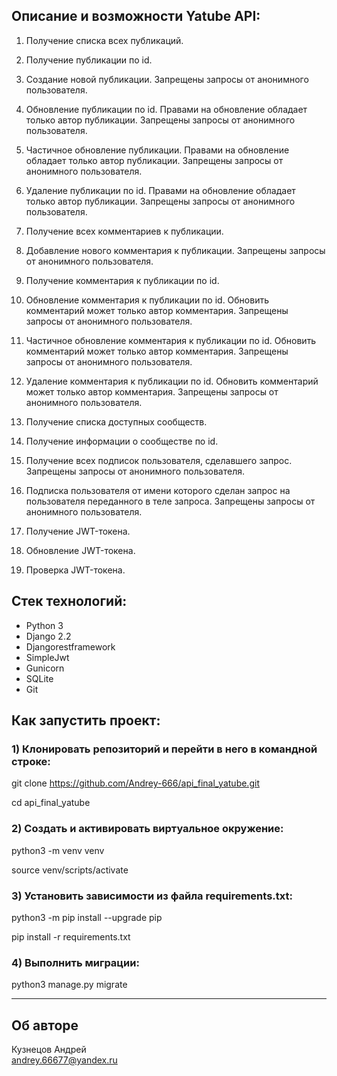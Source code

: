 ## **Описание и возможности Yatube API:** 

1) Получение списка всех публикаций. 

2) Получение публикации по id. 

3) Создание новой публикации. Запрещены запросы от анонимного пользователя. 

4) Обновление публикации по id. Правами на обновление обладает только автор публикации. Запрещены запросы от анонимного пользователя. 

5) Частичное обновление публикации. Правами на обновление обладает только автор публикации. Запрещены запросы от анонимного пользователя. 

6) Удаление публикации по id. Правами на обновление обладает только автор публикации. Запрещены запросы от анонимного пользователя. 

7) Получение всех комментариев к публикации. 

8) Добавление нового комментария к публикации. Запрещены запросы от анонимного пользователя. 

9) Получение комментария к публикации по id. 

10) Обновление комментария к публикации по id. Обновить комментарий может только автор комментария. Запрещены запросы от анонимного пользователя. 

11) Частичное обновление комментария к публикации по id. Обновить комментарий может только автор комментария. Запрещены запросы от анонимного пользователя. 

12) Удаление комментария к публикации по id. Обновить комментарий может только автор комментария. Запрещены запросы от анонимного пользователя. 

13) Получение списка доступных сообществ. 

14) Получение информации о сообществе по id. 

15) Получение всех подписок пользователя, сделавшего запрос. Запрещены запросы от анонимного пользователя. 

16) Подписка пользователя от имени которого сделан запрос на пользователя переданного в теле запроса. Запрещены запросы от анонимного пользователя. 

17) Получение JWT-токена. 

18) Обновление JWT-токена. 

19) Проверка JWT-токена. 

 

## Стек технологий:

- Python 3
- Django 2.2
- Djangorestframework
- SimpleJwt
- Gunicorn
- SQLite
- Git
 

## **Как запустить проект:** 

 

### 1) Клонировать репозиторий и перейти в него в командной строке: 

 

git clone https://github.com/Andrey-666/api_final_yatube.git 

 

cd api_final_yatube 

 

### 2) Cоздать и активировать виртуальное окружение: 

 

python3 -m venv venv 

 

source venv/scripts/activate 

 

### 3) Установить зависимости из файла requirements.txt: 

 

python3 -m pip install --upgrade pip 

 

pip install -r requirements.txt 

 

### 4) Выполнить миграции: 

 

python3 manage.py migrate 


***
## Об авторе  
Кузнецов Андрей    
<andrey.66677@yandex.ru>
